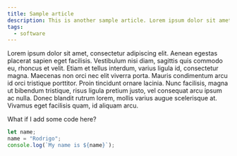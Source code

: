 ```yaml
---
title: Sample article
description: This is another sample article. Lorem ipsum dolor sit amet, consectetur adipiscing elit. Vestibulum nisi diam, sagittis quis commodo eu
tags:
  - software
---
```


Lorem ipsum dolor sit amet, consectetur adipiscing elit. Aenean egestas placerat sapien eget facilisis. Vestibulum nisi diam, sagittis quis commodo eu, rhoncus et velit. Etiam et tellus interdum, varius ligula id, consectetur magna. Maecenas non orci nec elit viverra porta. Mauris condimentum arcu id orci tristique porttitor. Proin tincidunt ornare lacinia. Nunc facilisis, magna ut bibendum tristique, risus ligula pretium justo, vel consequat arcu ipsum ac nulla. Donec blandit rutrum lorem, mollis varius augue scelerisque at. Vivamus eget facilisis quam, id aliquam arcu.

What if I add some code here?

```js
let name;
name = "Rodrigo";
console.log(`My name is ${name}`);
```